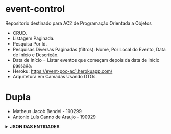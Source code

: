 # event-control

Repositorio destinado para AC2 de Programação Orientada a Objetos

 - CRUD.
 - Listagem Paginada.
 - Pesquisa Por Id.
 - Pesquisas Diversas Paginadas (filtros): Nome, Por Local do Evento, Data de Início e Descrição.
 - Data de Início = Listar eventos que começam depois da data de início passada.
 - Heroku: https://event-poo-ac1.herokuapp.com/
 - Arquitetura em Camadas Usando DTOs.

# Dupla
 - Matheus Jacob Bendel - 190299
 - Antonio Luís Canno de Araujo - 190929

 <details>
  <summary><strong>JSON DAS ENTIDADES</strong></summary>
  
  <br />
  
  <p align="left">

```json
EVENT
{
    "adminId": 1,
    "name": "Plugin: Desafios do 5G",
    "description": "Um evento 100% online, interativo e aberto ao público, com speakers internacionais.",
    "startDate": "2021-07-01",
    "endDate": "2021-07-07",
    "startTime": "08:00:00",
    "endTime": "22:30:00",
    "email": "desafio5g@puglin.com.br",
    "amountFreeTickets": 50,
    "amountPayedTickets": 250,
    "priceTicket": 5.00
}

ADMIN
{
    "name": "Sahara",
    "email": "sahara@gmail.com",
    "phoneNumber": "11959325987"
}

ATTEND
{
    "name": "Bianca",
    "email": "biancafeira@gmail.com",
    "balance": 500
}

PLACE
{
  "name": "FACENS",
  "adress": "Rodovia Senador José Ermírio de Moraes, 1425 - Jardim Constantino Matucci, Sorocaba"
}

TICKET
{
  "attendId": 2,
  "type": "PAYED"
}
```
  </p>
  
</details>
